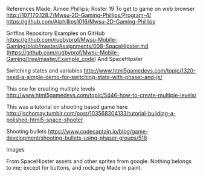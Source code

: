 References Made: Aimee Phillips; Roster 19
To get to game on web browser
http://107.170.128.7/Mwsu-2D-Gaming-Phillips/Program-4/
https://github.com/Alphillips1016/Mwsu-2D-Gaming-Phillips

Griffins Repository Examples on GitHub
https://github.com/rugbyprof/Mwsu-Mobile-Gaming/blob/master/Assignments/008-SpaceHipster.md
(https://github.com/rugbyprof/Mwsu-Mobile-Gaming/tree/master/Example_code)
And SpaceHipster

Switching states and variables
http://www.html5gamedevs.com/topic/1320-need-a-simple-demo-for-switching-state-with-phaser-and-js/

This one for creating multiple levels
http://www.html5gamedevs.com/topic/5446-how-to-create-multiple-levels/

This was a tutorial on shooting based game here
http://jschomay.tumblr.com/post/103568304133/tutorial-building-a-polished-html5-space-shooter

Shooting bullets
https://www.codecaptain.io/blog/game-development/shooting-bullets-using-phaser-groups/518



Images

From SpaceHipster assets and other sprites from google.
Nothing belongs to me; except for buttons, and rock.png
Made in paint.
